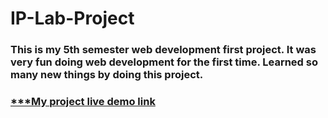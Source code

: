 # IP-Lab-Project

### This is my 5th semester web development first project. It was very fun doing web development for the first time. Learned so many new things by doing this project.

### [***My project live demo link](https://istiaq67.000webhostapp.com)
